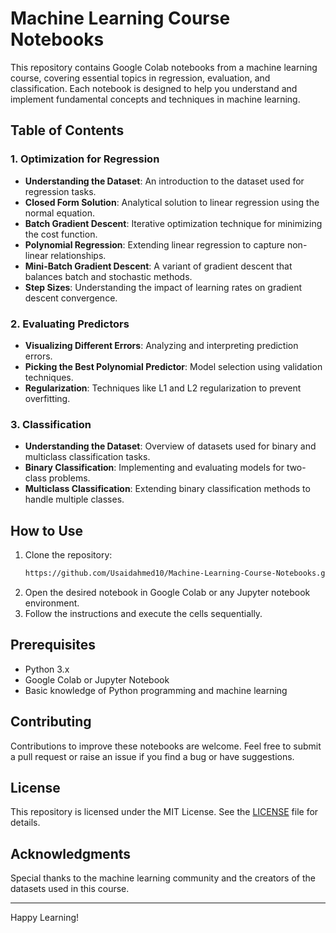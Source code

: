# Machine Learning Course Notebooks

This repository contains Google Colab notebooks from a machine learning course, covering essential topics in regression, evaluation, and classification. Each notebook is designed to help you understand and implement fundamental concepts and techniques in machine learning.

## Table of Contents

### 1. Optimization for Regression
- **Understanding the Dataset**: An introduction to the dataset used for regression tasks.
- **Closed Form Solution**: Analytical solution to linear regression using the normal equation.
- **Batch Gradient Descent**: Iterative optimization technique for minimizing the cost function.
- **Polynomial Regression**: Extending linear regression to capture non-linear relationships.
- **Mini-Batch Gradient Descent**: A variant of gradient descent that balances batch and stochastic methods.
- **Step Sizes**: Understanding the impact of learning rates on gradient descent convergence.

### 2. Evaluating Predictors
- **Visualizing Different Errors**: Analyzing and interpreting prediction errors.
- **Picking the Best Polynomial Predictor**: Model selection using validation techniques.
- **Regularization**: Techniques like L1 and L2 regularization to prevent overfitting.

### 3. Classification
- **Understanding the Dataset**: Overview of datasets used for binary and multiclass classification tasks.
- **Binary Classification**: Implementing and evaluating models for two-class problems.
- **Multiclass Classification**: Extending binary classification methods to handle multiple classes.

## How to Use

1. Clone the repository:
   ```bash
   https://github.com/Usaidahmed10/Machine-Learning-Course-Notebooks.git
   ```
2. Open the desired notebook in Google Colab or any Jupyter notebook environment.
3. Follow the instructions and execute the cells sequentially.

## Prerequisites

- Python 3.x
- Google Colab or Jupyter Notebook
- Basic knowledge of Python programming and machine learning

## Contributing

Contributions to improve these notebooks are welcome. Feel free to submit a pull request or raise an issue if you find a bug or have suggestions.

## License

This repository is licensed under the MIT License. See the [LICENSE](LICENSE) file for details.

## Acknowledgments

Special thanks to the machine learning community and the creators of the datasets used in this course.

---

Happy Learning!

